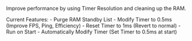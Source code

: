 Improve performance by using Timer Resolution and cleaning up the RAM.



Current Features: - Purge RAM Standby List
                  - Modify Timer to 0.5ms (Improve FPS, Ping, Efficiency)
                  - Reset Timer to 1ms (Revert to normal)
                  - Run on Start
                  - Automatically Modify Timer (Set Timer to 0.5ms at start)
